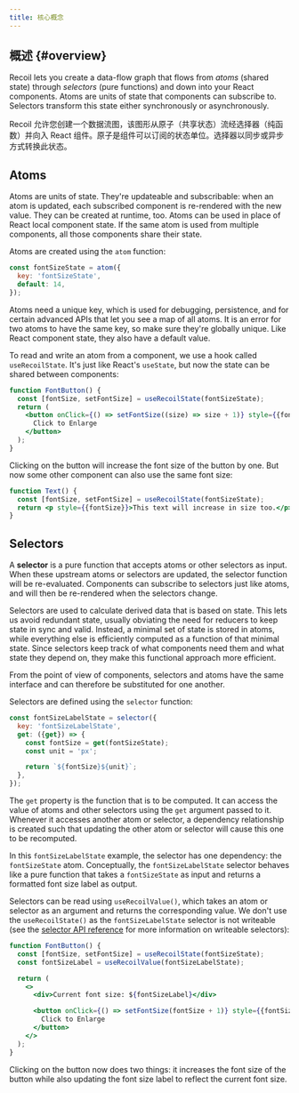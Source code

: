 ```yaml
---
title: 核心概念
---
```


## 概述 {#overview}

Recoil lets you create a data-flow graph that flows from _atoms_ (shared state) through _selectors_ (pure functions) and down into your React components. Atoms are units of state that components can subscribe to. Selectors transform this state either synchronously or asynchronously.

Recoil 允许您创建一个数据流图，该图形从原子（共享状态）流经选择器（纯函数）并向入 React 组件。原子是组件可以订阅的状态单位。选择器以同步或异步方式转换此状态。

## Atoms

Atoms are units of state. They're updateable and subscribable: when an atom is updated, each subscribed component is re-rendered with the new value. They can be created at runtime, too. Atoms can be used in place of React local component state. If the same atom is used from multiple components, all those components share their state.

Atoms are created using the `atom` function:

```javascript
const fontSizeState = atom({
  key: 'fontSizeState',
  default: 14,
});
```

Atoms need a unique key, which is used for debugging, persistence, and for certain advanced APIs that let you see a map of all atoms. It is an error for two atoms to have the same key, so make sure they're globally unique. Like React component state, they also have a default value.

To read and write an atom from a component, we use a hook called `useRecoilState`. It's just like React's `useState`, but now the state can be shared between components:

```jsx
function FontButton() {
  const [fontSize, setFontSize] = useRecoilState(fontSizeState);
  return (
    <button onClick={() => setFontSize((size) => size + 1)} style={{fontSize}}>
      Click to Enlarge
    </button>
  );
}
```

Clicking on the button will increase the font size of the button by one. But now some other component can also use the same font size:

```jsx
function Text() {
  const [fontSize, setFontSize] = useRecoilState(fontSizeState);
  return <p style={{fontSize}}>This text will increase in size too.</p>;
}
```

## Selectors

A **selector** is a pure function that accepts atoms or other selectors as input. When these upstream atoms or selectors are updated, the selector function will be re-evaluated. Components can subscribe to selectors just like atoms, and will then be re-rendered when the selectors change.

Selectors are used to calculate derived data that is based on state. This lets us avoid redundant state, usually obviating the need for reducers to keep state in sync and valid. Instead, a minimal set of state is stored in atoms, while everything else is efficiently computed as a function of that minimal state. Since selectors keep track of what components need them and what state they depend on, they make this functional approach more efficient.

From the point of view of components, selectors and atoms have the same interface and can therefore be substituted for one another.

Selectors are defined using the `selector` function:

```javascript
const fontSizeLabelState = selector({
  key: 'fontSizeLabelState',
  get: ({get}) => {
    const fontSize = get(fontSizeState);
    const unit = 'px';

    return `${fontSize}${unit}`;
  },
});
```

The `get` property is the function that is to be computed. It can access the value of atoms and other selectors using the `get` argument passed to it. Whenever it accesses another atom or selector, a dependency relationship is created such that updating the other atom or selector will cause this one to be recomputed.

In this `fontSizeLabelState` example, the selector has one dependency: the `fontSizeState` atom. Conceptually, the `fontSizeLabelState` selector behaves like a pure function that takes a `fontSizeState` as input and returns a formatted font size label as output.

Selectors can be read using `useRecoilValue()`, which takes an atom or selector as an argument and returns the corresponding value. We don't use the `useRecoilState()` as the `fontSizeLabelState` selector is not writeable (see the [selector API reference](/docs/api-reference/core/selector) for more information on writeable selectors):

```jsx
function FontButton() {
  const [fontSize, setFontSize] = useRecoilState(fontSizeState);
  const fontSizeLabel = useRecoilValue(fontSizeLabelState);

  return (
    <>
      <div>Current font size: ${fontSizeLabel}</div>

      <button onClick={() => setFontSize(fontSize + 1)} style={{fontSize}}>
        Click to Enlarge
      </button>
    </>
  );
}
```

Clicking on the button now does two things: it increases the font size of the button while also updating the font size label to reflect the current font size.
